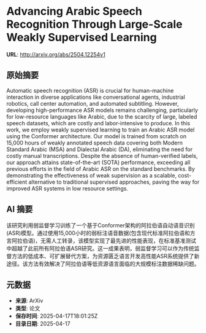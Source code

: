 # Advancing Arabic Speech Recognition Through Large-Scale Weakly Supervised Learning

**URL**: http://arxiv.org/abs/2504.12254v1

## 原始摘要

Automatic speech recognition (ASR) is crucial for human-machine interaction
in diverse applications like conversational agents, industrial robotics, call
center automation, and automated subtitling. However, developing
high-performance ASR models remains challenging, particularly for low-resource
languages like Arabic, due to the scarcity of large, labeled speech datasets,
which are costly and labor-intensive to produce. In this work, we employ weakly
supervised learning to train an Arabic ASR model using the Conformer
architecture. Our model is trained from scratch on 15,000 hours of weakly
annotated speech data covering both Modern Standard Arabic (MSA) and Dialectal
Arabic (DA), eliminating the need for costly manual transcriptions. Despite the
absence of human-verified labels, our approach attains state-of-the-art (SOTA)
performance, exceeding all previous efforts in the field of Arabic ASR on the
standard benchmarks. By demonstrating the effectiveness of weak supervision as
a scalable, cost-efficient alternative to traditional supervised approaches,
paving the way for improved ASR systems in low resource settings.


## AI 摘要

该研究利用弱监督学习训练了一个基于Conformer架构的阿拉伯语自动语音识别(ASR)模型。通过使用15,000小时的弱标注语音数据(包含现代标准阿拉伯语和方言阿拉伯语)，无需人工转录，该模型实现了最先进的性能表现，在标准基准测试中超越了此前所有阿拉伯语ASR研究。这一成果表明，弱监督学习可以作为传统监督方法的低成本、可扩展替代方案，为资源匮乏语言开发高性能ASR系统提供了新途径。该方法有效解决了阿拉伯语等低资源语言面临的大规模标注数据稀缺问题。

## 元数据

- **来源**: ArXiv
- **类型**: 论文
- **保存时间**: 2025-04-17T18:01:25Z
- **目录日期**: 2025-04-17
